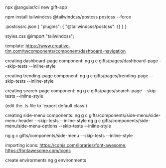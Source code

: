 
npx @angular/cli new gift-app

npm install tailwindcss @tailwindcss/postcss postcss --force

.postcssrc.json
{
  "plugins": {
    "@tailwindcss/postcss": {}
  }
}

styles.css
@import "tailwindcss";

template: 
https://www.creative-tim.com/twcomponents/component/dashboard-navigation

creating dashboard-page component:
ng g c gifts/pages/dashboard-page --skip-tests --inline-style

creating trending-page component:
ng g c gifts/pages/trending-page --skip-tests --inline-style

creating search-page component:
ng g c gifts/pages/search-page --skip-tests --inline-style

(edit the .ts file to 'export default class')

creating side-menu components:
ng g c gifts/components/side-menu/side-menu-header --skip-tests --inline-style
ng g c gifts/components/side-menu/side-menu-options --skip-tests --inline-style

ng g c gifts/components/side-menu --skip-tests --inline-style

importing icons: 
https://cdnjs.com/libraries/font-awesome,
https://fontawesome.com/icons

create envirorments
ng g environments